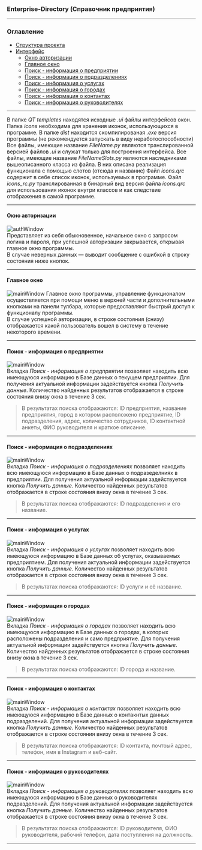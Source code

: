 ### Enterprise-Directory (Справочник предприятия)
---
### Оглавление
+ <a href ="#proj_struct">Структура проекта</a>
+ <a href ="#proj_struct">Интерфейс</a>
    + <a href ="#auth_window">Окно авторизации</a>
    + <a href ="#main_window">Главное окно</a>
    + <a href ="#search_enterpriseInfo">Поиск - информация о предприятии</a>
    + <a href ="#search_industryInfo">Поиск - информация о подразделениях</a>
    + <a href ="#search_serviceInfo">Поиск - информация о услугах</a>
    + <a href ="#search_CityInfo">Поиск - информация о городах</a>
    + <a href ="#search_ContactInfo">Поиск - информация о контактах</a>
    + <a href ="#search_ChiefInfo">Поиск - информация о руководителях</a>

---

<a id ="proj_struct"></a>

В папке _QT templates_ находятся исходные _.ui_ файлы интерфейсов окон.
Папка _icons_ необходима для хранения иконок, использующихся в программе.
В папке _dist_ находится скомпилированая _.exe_ версия программы (не рекомендуется запускать в виду неработоспособности)
Все файлы, имеющие название _FileName.py_ являются транслированной версией файлов _.ui_ и служат только для построения интерфейса.
Все файлы, имеющие название _FileNameSlots.py_ являются наследниками вышеописанного класса из файла. В них описана реализация функционала с помощью слотов (отсюда и название)
Файл _icons.qrc_ содержит в себе список иконок, используемых в программе.
Файл _icons_rc.py_ транслированная в бинарный вид версия файла _icons.qrc_ для использования иконок внутри классов и как следствие отображения в самой программе.

---

<a id ="auth_window"></a>
#### Окно авторизации
![authWindow](/readme_pics/authWindow.png)  
Представляет из себя обыкновенное, начальное окно с запросом логина и пароля, при успешной авторизации закрывается, открывая главное окно программы.  
В случае неверных данных — выводит сообщение с ошибкой в строку состояния ниже кнопок.

---

<a id ="main_window"></a>
#### Главное окно
![mainWindow](/readme_pics/mainWindow.png)
Главное окно программы, управление функционалом осуществляется при помощи меню в верхней части и дополнительными кнопками на панели тулбара, которые предоставляют быстрый доступ к функционалу программы.  
В случае успешной авторизации, в строке состояния (снизу) отображается какой пользователь вошел в систему в течение некоторого времени.

---

<a id ="search_enterpriseInfo"></a>
#### Поиск - информация о предприятии
![mainWindow](/readme_pics/InfoEnterprise.png)  
Вкладка _Поиск_ - _информация о предприятии_ позволяет находить всю имеющуюся информацию в Базе данных о текущем предприятии.
Для получения актуальной информации задействуется кнопка _Получить данные_.
Количество найденных результатов отображается в строке состояния внизу окна в течение 3 сек.
>В результатах поиска отображаются: ID предприятия, название предприятия, город в котором расположено предприятие, ID подразделения, адрес, количество сотрудников, ID контактной анкеты, ФИО руководителя и краткое описание.
---
<a id ="search_industryInfo"></a>
#### Поиск - информация о подразделениях
![mainWindow](/readme_pics/InfoIndustry.png)  
Вкладка _Поиск_ - _информация о подразделениях_ позволяет находить всю имеющуюся информацию в Базе данных о подразеделниях в предприятии.
Для получения актуальной информации задействуется кнопка _Получить данные_.
Количество найденных результатов отображается в строке состояния внизу окна в течение 3 сек.
>В результатах поиска отображаются: ID подразделения и его название.
---
<a id ="search_serviceInfo"></a>
#### Поиск - информация о услугах
![mainWindow](/readme_pics/InfoService.png)  
Вкладка _Поиск_ - _информация о услугах_ позволяет находить всю имеющуюся информацию в Базе данных об услугах, оказываемых предприятием.
Для получения актуальной информации задействуется кнопка _Получить данные_.
Количество найденных результатов отображается в строке состояния внизу окна в течение 3 сек.
>В результатах поиска отображаются: ID услуги и её название.
---
<a id ="search_CityInfo"></a>
#### Поиск - информация о городах
![mainWindow](/readme_pics/InfoCity.png)  
Вкладка _Поиск_ - _информация о городах_ позволяет находить всю имеющуюся информацию в Базе данных о городах, в которых расположены подразделения и само предприятие.
Для получения актуальной информации задействуется кнопка _Получить данные_.
Количество найденных результатов отображается в строке состояния внизу окна в течение 3 сек.
>В результатах поиска отображаются: ID города и название.
---
<a id ="search_ContactInfo"></a>
#### Поиск - информация о контактах
![mainWindow](/readme_pics/InfoContacts.png)  
Вкладка _Поиск_ - _информация о контактах_ позволяет находить всю имеющуюся информацию в Базе данных о контакнтых данных подразделений.
Для получения актуальной информации задействуется кнопка _Получить данные_.
Количество найденных результатов отображается в строке состояния внизу окна в течение 3 сек.
>В результатах поиска отображаются: ID контакта, почтоый адрес, телефон, имя в Instagram и веб-сайт.

---
<a id ="search_ChiefInfo"></a>
#### Поиск - информация о руководителях
![mainWindow](/readme_pics/InfoChief.png)  
Вкладка _Поиск_ - _информация о руководителях_ позволяет находить всю имеющуюся информацию в Базе данных о руководителях подразделений.
Для получения актуальной информации задействуется кнопка _Получить данные_.
Количество найденных результатов отображается в строке состояния внизу окна в течение 3 сек.
>В результатах поиска отображаются: ID руководителя, ФИО руководителя, рабочий телефон, дата поступления на должность.

---

